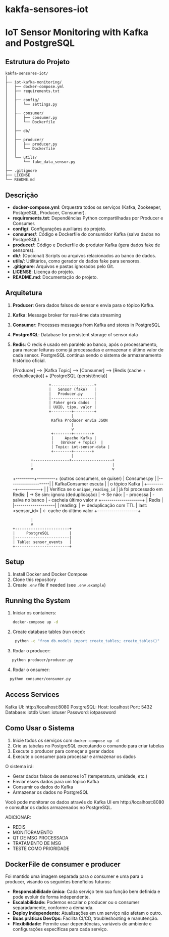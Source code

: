 # kakfa-sensores-iot
# IoT Sensor Monitoring with Kafka and PostgreSQL
## Estrutura do Projeto

```
kakfa-sensores-iot/
│
├── iot-kafka-monitoring/
│   ├── docker-compose.yml
│   ├── requirements.txt
│   │
│   ├── config/
│   │   └── settings.py
│   │
│   ├── consumer/
│   │   ├── consumer.py
│   │   └── Dockerfile
│   │
│   ├── db/
│   │
│   ├── producer/
│   │   ├── producer.py
│   │   └── Dockerfile
│   │
│   └── utils/
│       └── fake_data_sensor.py
│
├── .gitignore
├── LICENSE
└── README.md
```
## Descrição

- **docker-compose.yml**: Orquestra todos os serviços (Kafka, Zookeeper, PostgreSQL, Producer, Consumer).
- **requirements.txt**: Dependências Python compartilhadas por Producer e Consumer.
- **config/**: Configurações auxiliares do projeto.
- **consumer/**: Código e Dockerfile do consumidor Kafka (salva dados no PostgreSQL).
- **producer/**: Código e Dockerfile do produtor Kafka (gera dados fake de sensores).
- **db/**: (Opcional) Scripts ou arquivos relacionados ao banco de dados.
- **utils/**: Utilitários, como gerador de dados fake para sensores.
- **.gitignore**: Arquivos e pastas ignorados pelo Git.
- **LICENSE**: Licença do projeto.
- **README.md**: Documentação do projeto.

## Arquitetura

1. **Producer**: Gera dados falsos do sensor e envia para o tópico Kafka. 
2. **Kafka**: Message broker for real-time data streaming
3. **Consumer**: Processes messages from Kafka and stores in PostgreSQL
4. **PostgreSQL**: Database for persistent storage of sensor data
5.  **Redis**: O redis é usado em paralelo ao banco, após o processamento, para marcar leituras como já processadas e armazenar o último valor de cada sensor. PostgreSQL continua sendo o sistema de armazenamento histórico oficial.

      [Producer] --> [Kafka Topic] --> [Consumer] --> [Redis (cache + deduplicação)] + [PostgreSQL (persistência)]

                        +-------------------+
                        |   Sensor (fake)   |
                        |   Producer.py     |
                        |-------------------|
                        | Faker gera dados  |
                        | UUID, tipo, valor |
                        +---------+---------+
                                  |
                         Kafka Producer envia JSON
                                  |
                                  v
                         +--------+--------+
                         |     Apache Kafka |
                         |   (Broker + Topic)  |
                         | Topic: iot-sensor-data |
                         +--------+--------+
                                  |
                +----------------+------------------+
                |                                   |
                v                                   v
      +---------+---------+              (outros consumers, se quiser)
      |     Consumer.py    |
      |--------------------|
      | KafkaConsumer escuta |
      | o tópico Kafka       |
      +---------+-----------+
                |
                | Verifica se o `unique_reading_id`
                | já foi processado em Redis:
                |  → Se sim: ignora (deduplicação)
                |  → Se não:
                |      - processa
                |      - salva no banco
                |      - cacheia último valor
                v
        +--------------------+
        |       Redis        |
        |--------------------|
        | reading:<uuid>     |  ← deduplicação com TTL
        | last:<sensor_id>   |  ← cache do último valor
        +--------------------+

                |
                v
        +------------------------+
        |     PostgreSQL         |
        |------------------------|
        | Table: sensor_events   |
        +------------------------+
   
## Setup

1. Install Docker and Docker Compose
2. Clone this repository
3. Create `.env` file if needed (see `.env.example`)

## Running the System

1. Iniciar os containers:
   ```bash
   docker-compose up -d
   ```

2. Create database tables (run once):
   ```bash
    python -c "from db.models import create_tables; create_tables()"
   ```
3. Rodar o producer:
 ```bash
    python producer/producer.py
 ```
4. Rodar o onsumer:
 ```bash
   python consumer/consumer.py
 ```

## Access Services
  Kafka UI: http://localhost:8080
  PostgreSQL:
  Host: localhost
  Port: 5432
  Database: iotdb
  User: iotuser
  Password: iotpassword

## Como Usar o Sistema
  1. Inicie todos os serviços com `docker-compose up -d`
  2. Crie as tabelas no PostgreSQL executando o comando para criar tabelas
  3. Execute o producer para começar a gerar dados
  4. Execute o consumer para processar e armazenar os dados

  O sistema irá:
  - Gerar dados falsos de sensores IoT (temperatura, umidade, etc.)
  - Enviar esses dados para um tópico Kafka
  - Consumir os dados do Kafka
  - Armazenar os dados no PostgreSQL

Você pode monitorar os dados através do Kafka UI em http://localhost:8080 e consultar os dados armazenados no PostgreSQL.

ADICIONAR:
- REDIS
- MONITORAMENTO
- QT DE MSG PROCESSADA
- TRATAMENTO DE MSG
- TESTE COMO PRIORIDADE

## DockerFile de consumer e producer
Foi mantido uma imagem separada para o consumer e uma para o producer, visando os seguintes benefícios futuros:

- **Responsabilidade única:** Cada serviço tem sua função bem definida e pode evoluir de forma independente.
- **Escalabilidade:** Podemos escalar o producer ou o consumer separadamente, conforme a demanda.
- **Deploy independente:** Atualizações em um serviço não afetam o outro.
- **Boas práticas DevOps:** Facilita CI/CD, troubleshooting e manutenção.
- **Flexibilidade:** Permite usar dependências, variáveis de ambiente e configurações específicas para cada serviço. 

